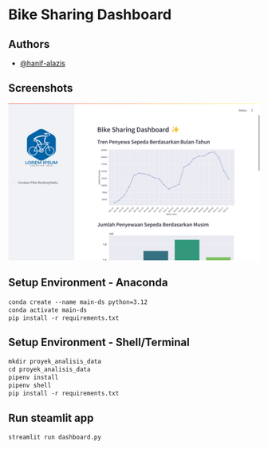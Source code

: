#  Bike Sharing Dashboard

## Authors

- [@hanif-alazis](https://www.github.com/hanif-alazis)


## Screenshots

![App Screenshot](img/ss.png)


## Setup Environment - Anaconda
```
conda create --name main-ds python=3.12
conda activate main-ds
pip install -r requirements.txt
```

## Setup Environment - Shell/Terminal
```
mkdir proyek_analisis_data
cd proyek_analisis_data
pipenv install
pipenv shell
pip install -r requirements.txt
```

## Run steamlit app
```
streamlit run dashboard.py
```
